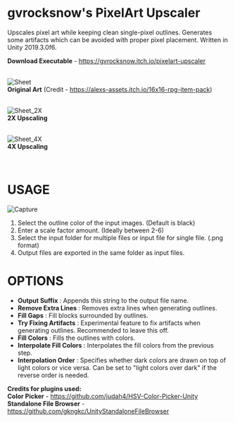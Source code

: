 # gvrocksnow's PixelArt Upscaler
Upscales pixel art while keeping clean single-pixel outlines. Generates some artifacts which can be avoided with proper pixel placement. Written in Unity 2019.3.0f6.

**Download Executable** - https://gvrocksnow.itch.io/pixelart-upscaler<br /><br />

![Sheet](https://user-images.githubusercontent.com/22365275/68945399-56454f00-07d6-11ea-9bb0-ffc697e3e4d8.png)<br>
**Original Art** (Credit - https://alexs-assets.itch.io/16x16-rpg-item-pack)<br /><br />


![Sheet_2X](https://user-images.githubusercontent.com/22365275/68945447-72e18700-07d6-11ea-9001-7d9fe6ded36e.png)<br>
**2X Upscaling**<br /><br />


![Sheet_4X](https://user-images.githubusercontent.com/22365275/68945477-7bd25880-07d6-11ea-8b37-32b8aff9d145.png)<br>
**4X Upscaling**<br /><br /><br />


# USAGE
![Capture](https://user-images.githubusercontent.com/22365275/167245256-6853ef97-46c3-4fd2-a8ff-224e9e7f2300.png)

1. Select the outline color of the input images. (Default is black)
2. Enter a scale factor amount. (Ideally between 2-6)
3. Select the input folder for multiple files or input file for single file. (.png format)
4. Output files are exported in the same folder as input files.

# OPTIONS

- **Output Suffix** : Appends this string to the output file name.  
- **Remove Extra Lines** : Removes extra lines when generating outlines.  
- **Fill Gaps** : Fill blocks surrounded by outlines.  
- **Try Fixing Artifacts** : Experimental feature to fix artifacts when generating outlines. Recommended to leave this off.  
- **Fill Colors** : Fills the outlines with colors.  
- **Interpolate Fill Colors** : Interpolates the fill colors from the previous step.  
- **Interpolation Order** : Specifies whether dark colors are drawn on top of light colors or vice versa. Can be set to "light colors over dark" if the reverse order is needed.


**Credits for plugins used:**    
**Color Picker** - https://github.com/judah4/HSV-Color-Picker-Unity     
**Standalone File Browser** - https://github.com/gkngkc/UnityStandaloneFileBrowser 
